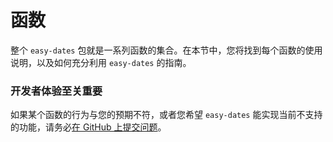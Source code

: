 # 函数

整个 `easy-dates` 包就是一系列函数的集合。在本节中，您将找到每个函数的使用说明，以及如何充分利用 `easy-dates` 的指南。

### 开发者体验至关重要

如果某个函数的行为与您的预期不符，或者您希望 `easy-dates` 能实现当前不支持的功能，请务必[在 GitHub 上提交问题](https://github.com/sandypockets/easy-dates/issues)。